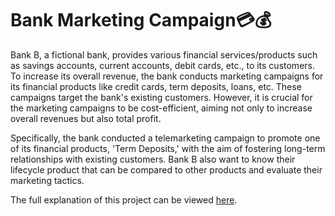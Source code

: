 # Bank Marketing Campaign💳💰

Bank B, a fictional bank, provides various financial services/products such as savings accounts, current accounts, debit cards, etc., to its customers. To increase its overall revenue, the bank conducts marketing campaigns for its financial products like credit cards, term deposits, loans, etc. These campaigns target the bank's existing customers. However, it is crucial for the marketing campaigns to be cost-efficient, aiming not only to increase overall revenues but also total profit.

Specifically, the bank conducted a telemarketing campaign to promote one of its financial products, 'Term Deposits,' with the aim of fostering long-term relationships with existing customers. Bank B also want to know their lifecycle product that can be compared to other products and evaluate their marketing tactics.

The full explanation of this project can be viewed [here](https://docs.google.com/presentation/d/1S__dvT_SuF-DcmORy019T-5DmHL09bBK/edit?usp=sharing&ouid=110400976351407872936&rtpof=true&sd=true).
